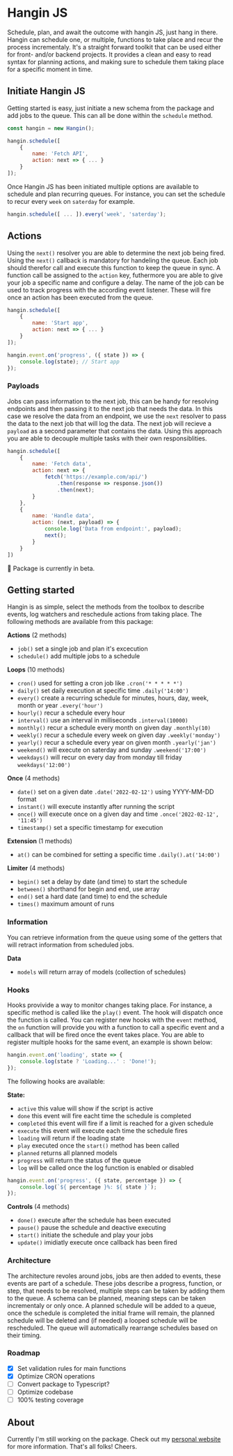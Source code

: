# Hangin JS

Schedule, plan, and await the outcome with hangin JS, just hang in there. Hangin can schedule one, or multiple, functions to take place and recur the process incrementaly. It's a straight forward toolkit that can be used either for front- and/or backend projects. It provides a clean and easy to read syntax for planning actions, and making sure to schedule them taking place for a specific moment in time.

## Initiate Hangin JS

Getting started is easy, just initiate a new schema from the package and add jobs to the queue. This can all be done within the `schedule` method. 

```javascript
const hangin = new Hangin();

hangin.schedule([
    {
        name: 'Fetch API',
        action: next => { ... }
    }
]);
```

Once Hangin JS has been initiated multiple options are available to schedule and plan recurring queues. For instance, you can set the schedule to recur every `week` on `saterday` for example.

```javascript
hangin.schedule([ ... ]).every('week', 'saterday');
```

## Actions

Using the `next()` resolver you are able to determine the next job being fired. Using the `next()` callback is mandatory for handeling the queue. Each job should therefor call and execute this function to keep the queue in sync. A function call be assigned to the `action` key, futhermore you are able to give your job a specific name and configure a delay. The name of the job can be used to track progress with the according event listener. These will fire once an action has been executed from the queue. 

```javascript
hangin.schedule([
    {
        name: 'Start app',
        action: next => { ... }
    }
]);

hangin.event.on('progress', ({ state }) => {
    console.log(state); // Start app
});
```

### Payloads

Jobs can pass information to the next job, this can be handy for resolving endpoints and then passing it to the next job that needs the data. In this case we resolve the data from an endpoint, we use the `next` resolver to pass the data to the next job that will log the data. The next job will recieve a `payload` as a second parameter that contains the data. Using this approach you are able to decouple multiple tasks with their own responsiblities. 

```javascript
hangin.schedule([
    {
        name: 'Fetch data', 
        action: next => { 
            fetch('https://example.com/api/')
                .then(response => response.json())
                .then(next);
        } 
    },
    {
        name: 'Handle data',
        action: (next, payload) => {
            console.log('Data from endpoint:', payload);
            next();
        }
    }
]) 
```

🚧 Package is currently in beta.

## Getting started

Hangin is as simple, select the methods from the toolbox to describe events, log watchers and reschedule actions from taking place. The following methods are available from this package:

**Actions** (2 methods)

*  `job()` set a single job and plan it's excecution
*  `schedule()` add multiple jobs to a schedule

**Loops** (10 methods)

* `cron()` used for setting a cron job like `.cron('* * * * *')`
* `daily()` set daily execution at specific time `.daily('14:00')`
* `every()` create a recurring schedule for minutes, hours, day, week, month or year `.every('hour')`
* `hourly()` recur a schedule every hour
* `interval()` use an interval in milliseconds `.interval(10000)`
* `monthly()` recur a schedule every month on given day `.monthly(10)`
* `weekly()` recur a schedule every week on given day `.weekly('monday')`
* `yearly()` recur a schedule every year on given month `.yearly('jan')`
* `weekend()` will execute on saterday and sunday `.weekend('17:00')`
* `weekdays()` will recur on every day from monday till friday `weekdays('12:00')`

**Once** (4 methods)

* `date()` set on a given date `.date('2022-02-12')` using YYYY-MM-DD format
* `instant()` will execute instantly after running the script
* `once()` will execute once on a given day and time `.once('2022-02-12', '11:45')`
* `timestamp()` set a specific timestamp for execution

**Extension** (1 methods)

* `at()` can be combined for setting a specific time `.daily().at('14:00')`

**Limiter** (4 methods)

* `begin()` set a delay by date (and time) to start the schedule
* `between()` shorthand for begin and end, use array
* `end()` set a hard date (and time) to end the schedule
* `times()` maximum amount of runs

### Information

You can retrieve information from the queue using some of the getters that will retract information from scheduled jobs. 

**Data**

* `models` will return array of models (collection of schedules)

### Hooks

Hooks provivide a way to monitor changes taking place. For instance, a specific method is called like the `play()` event. The hook will dispatch once the function is called. You can register new hooks with the `event` method, the `on` function will provide you with a function to call a specific event and a callback that will be fired once the event takes place. You are able to register multiple hooks for the same event, an example is shown below: 

```javascript
hangin.event.on('loading', state => {
    console.log(state ? 'Loading...' : 'Done!');
});
```

The following hooks are available:

**State:**

- `active` this value will show if the script is active
- `done` this event will fire eacht time the schedule is completed
- `completed` this event will fire if a limit is reached for a given schedule
- `execute` this event will execute each time the schedule fires
- `loading` will return if the loading state
- `play` executed once the `start()` method has been called
- `planned` returns all planned models
- `progress` will return the status of the queue
- `log` will be called once the log function is enabled or disabled

```javascript
hangin.event.on('progress', ({ state, percentage }) => {
    console.log(`${ percentage }%: ${ state }`);
});
```

**Controls** (4 methods)

* `done()` execute after the schedule has been executed
* `pause()` pause the schedule and deactive executing
* `start()` initiate the schedule and play your jobs
* `update()` imidiatly execute once callback has been fired

### Architecture

The architecture revoles around jobs, jobs are then added to events, these events are part of a schedule. These jobs describe a progress, function, or step, that needs to be resolved, multiple steps can be taken by adding them to the queue. A schema can be planned, meaning steps can be taken incrementaly or only once. A planned schedule will be added to a queue, once the schedule is completed the initial frame will remain, the planned schedule will be deleted and (if needed) a looped schedule will be rescheduled. The queue will automatically rearrange schedules based on their timing.

### Roadmap

- [x] Set validation rules for main functions
- [x] Optimize CRON operations
- [ ] Convert package to Typescript?
- [ ] Optimize codebase
- [ ] 100% testing coverage

## About

Currently I'm still working on the package. Check out my [personal website](http://sanderhidding.nl) for more information. That's all folks! Cheers.
